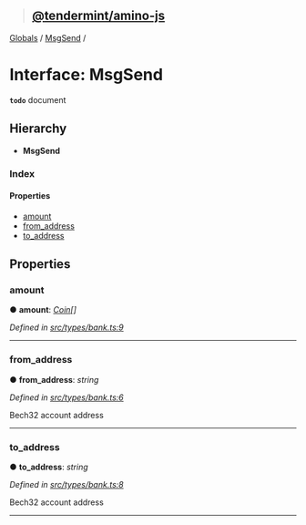 > ## [@tendermint/amino-js](../README.md)

[Globals](../README.md) / [MsgSend](msgsend.md) /

# Interface: MsgSend

**`todo`** document

## Hierarchy

* **MsgSend**

### Index

#### Properties

* [amount](msgsend.md#amount)
* [from_address](msgsend.md#from_address)
* [to_address](msgsend.md#to_address)

## Properties

###  amount

● **amount**: *[Coin](coin.md)[]*

*Defined in [src/types/bank.ts:9](url)*

___

###  from_address

● **from_address**: *string*

*Defined in [src/types/bank.ts:6](url)*

Bech32 account address

___

###  to_address

● **to_address**: *string*

*Defined in [src/types/bank.ts:8](url)*

Bech32 account address

___